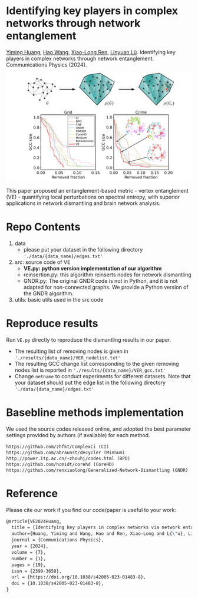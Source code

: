# Identifying key players in complex networks through network entanglement

[Yiming Huang](https://yiminghh.github.io/), 
[Hao Wang](https://scholar.google.com/citations?user=Mfj5te4AAAAJ&hl=zh-CN), 
[Xiao-Long Ren](https://github.com/renxiaolong), 
[Linyuan Lü](https://linyuanlab.com/). Identifying key players in complex networks through network entanglement. Communications Physics (2024).

<p align="center">
  <img src=".\VertexEnt.png" width="700">
</p>

This paper proposed an entanglement-based metric - vertex entanglement (VE) - quantifying local perturbations on spectral entropy, with superior applications in network dismantling and brain network analysis.




# Repo Contents

1. data
   - please put your dataset in the following directory `'./data/{data_name}/edges.txt'`
2. src: source code of VE
   - **VE.py: python version implementation of our algorithm**
   - reinsertion.py:  this algorithm reinserts nodes for network dismantling
   - GNDR.py: The original GNDR code is not in Python, and it is not adapted for non-connected graphs. We provide a Python version of the GNDR algorithm. 
3. utils: basic utils used in the src code


# Reproduce results

 Run `VE.py` directly to reproduce the dismantling results in our paper.

- The resulting list of removing nodes is given in `'./results/{data_name}/VER_nodelist.txt'`
- The resulting GCC change list corresponding to the given removing nodes list is reported in `'./results/{data_name}/VER_gcc.txt'`
- Change `netname` to conduct experiments for different datasets. Note that your dataset should put the edge list in the following directory `'./data/{data_name}/edges.txt'`


# Basebline methods implementation
We used the source codes released online, and adopted the best parameter settings provided by authors (if available) for each method.
```
https://github.com/zhfkt/ComplexCi (CI)
https://github.com/abraunst/decycler (MinSum)
http://power.itp.ac.cn/~zhouhj/codes.html (BPD)
https://github.com/hcmidt/corehd (CoreHD)
https://github.com/renxiaolong/Generalized-Network-Dismantling (GNDR)
```

# Reference

Please cite our work if you find our code/paper is useful to your work:
```latex
@article{VE2024Huang,  
  title = {Identifying key players in complex networks via network entanglement},  
  author={Huang, Yiming and Wang, Hao and Ren, Xiao-Long and L{\"u}, Linyuan},
  journal = {Communications Physics},  
  year = {2024},  
  volume = {7},  
  number = {1},  
  pages = {19},  
  issn = {2399-3650},  
  url = {https://doi.org/10.1038/s42005-023-01483-8},  
  doi = {10.1038/s42005-023-01483-8},  
}
```






